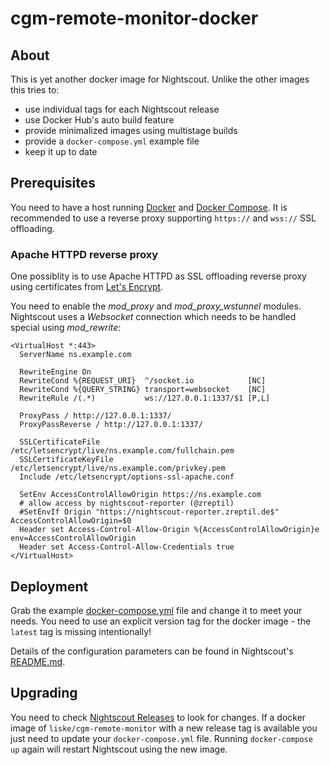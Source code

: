 # cgm-remote-monitor-docker

## About

This is yet another docker image for Nightscout. Unlike the other images this tries to:
- use individual tags for each Nightscout release
- use Docker Hub's auto build feature
- provide minimalized images using multistage builds
- provide a `docker-compose.yml` example file
- keep it up to date


## Prerequisites

You need to have a host running [Docker](https://docs.docker.com/install/) and [Docker Compose](https://docs.docker.com/compose/install/). It is recommended to use a reverse proxy supporting `https://` and `wss://` SSL offloading.

### Apache HTTPD reverse proxy

One possiblity is to use Apache HTTPD as SSL offloading reverse proxy using certificates from [Let's Encrypt](https://letsencrypt.org/).

You need to enable the *mod_proxy* and *mod_proxy_wstunnel* modules. Nightscout uses a *Websocket* connection which needs to be handled special using *mod_rewrite*:

```
<VirtualHost *:443>
  ServerName ns.example.com

  RewriteEngine On
  RewriteCond %{REQUEST_URI}  ^/socket.io            [NC]
  RewriteCond %{QUERY_STRING} transport=websocket    [NC]
  RewriteRule /(.*)           ws://127.0.0.1:1337/$1 [P,L]

  ProxyPass / http://127.0.0.1:1337/
  ProxyPassReverse / http://127.0.0.1:1337/

  SSLCertificateFile /etc/letsencrypt/live/ns.example.com/fullchain.pem
  SSLCertificateKeyFile /etc/letsencrypt/live/ns.example.com/privkey.pem
  Include /etc/letsencrypt/options-ssl-apache.conf

  SetEnv AccessControlAllowOrigin https://ns.example.com
  # allow access by nightscout-reporter (@zreptil)
  #SetEnvIf Origin "https://nightscout-reporter.zreptil.de$" AccessControlAllowOrigin=$0
  Header set Access-Control-Allow-Origin %{AccessControlAllowOrigin}e env=AccessControlAllowOrigin
  Header set Access-Control-Allow-Credentials true
</VirtualHost>
```


## Deployment

Grab the example [docker-compose.yml](https://github.com/liske/cgm-remote-monitor-docker/blob/master/ex/ns/docker-compose.yml) file and change it to meet your needs. You need to use an explicit version tag for the docker image - the `latest` tag is missing intentionally!

Details of the configuration parameters can be found in Nightscout's [README.md](https://github.com/nightscout/cgm-remote-monitor/blob/master/README.md#environment).


## Upgrading

You need to check [Nightscout Releases](https://github.com/nightscout/cgm-remote-monitor/releases) to look for changes. If a docker image of `liske/cgm-remote-monitor` with a new release tag is available you just need to update your `docker-compose.yml` file. Running `docker-compose up` again will restart Nightscout using the new image.
